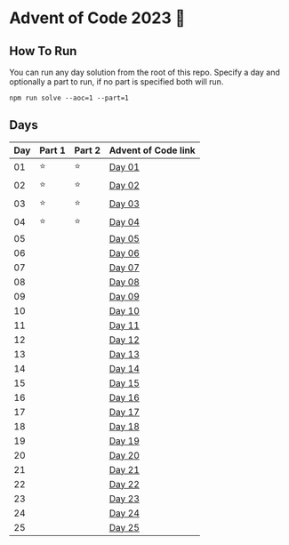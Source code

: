 # Advent of Code 2023 🎄

## How To Run
You can run any day solution from the root of this repo. Specify a day and optionally a part to run, if no part is specified both will run.

`npm run solve --aoc=1 --part=1`

## Days

| Day | Part 1 | Part 2 | Advent of Code link                            |
| --- | ------ | ------ | ---------------------------------------------- |
| 01  |   :star:    |   :star:    | [Day 01](https://adventofcode.com/2023/day/1)  |
| 02  |   :star:    |   :star:    | [Day 02](https://adventofcode.com/2023/day/2)  |
| 03  |   :star:    |   :star:    | [Day 03](https://adventofcode.com/2023/day/3)  |
| 04  |   :star:    |   :star:    | [Day 04](https://adventofcode.com/2023/day/4)  |
| 05  |        |        | [Day 05](https://adventofcode.com/2023/day/5)  |
| 06  |        |        | [Day 06](https://adventofcode.com/2023/day/6)  |
| 07  |        |        | [Day 07](https://adventofcode.com/2023/day/7)  |
| 08  |        |        | [Day 08](https://adventofcode.com/2023/day/8)  |
| 09  |        |        | [Day 09](https://adventofcode.com/2023/day/9)  |
| 10  |        |        | [Day 10](https://adventofcode.com/2023/day/10) |
| 11  |        |        | [Day 11](https://adventofcode.com/2023/day/11) |
| 12  |        |        | [Day 12](https://adventofcode.com/2023/day/12) |
| 13  |        |        | [Day 13](https://adventofcode.com/2023/day/13) |
| 14  |        |        | [Day 14](https://adventofcode.com/2023/day/14) |
| 15  |        |        | [Day 15](https://adventofcode.com/2023/day/15) |
| 16  |        |        | [Day 16](https://adventofcode.com/2023/day/16) |
| 17  |        |        | [Day 17](https://adventofcode.com/2023/day/17) |
| 18  |        |        | [Day 18](https://adventofcode.com/2023/day/18) |
| 19  |        |        | [Day 19](https://adventofcode.com/2023/day/19) |
| 20  |        |        | [Day 20](https://adventofcode.com/2023/day/20) |
| 21  |        |        | [Day 21](https://adventofcode.com/2023/day/21) |
| 22  |        |        | [Day 22](https://adventofcode.com/2023/day/22) |
| 23  |        |        | [Day 23](https://adventofcode.com/2023/day/23) |
| 24  |        |        | [Day 24](https://adventofcode.com/2023/day/24) |
| 25  |        |        | [Day 25](https://adventofcode.com/2023/day/25) |
